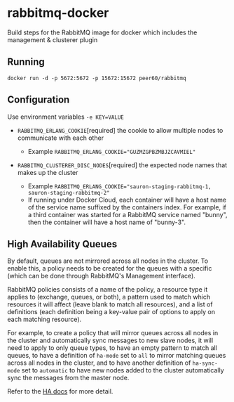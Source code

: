 # rabbitmq-docker

Build steps for the RabbitMQ image for docker which includes the management & clusterer plugin

## Running

```
docker run -d -p 5672:5672 -p 15672:15672 peer60/rabbitmq
```

## Configuration

Use environment variables `-e KEY=VALUE`

- `RABBITMQ_ERLANG_COOKIE`[required] the cookie to allow multiple nodes to
  communicate with each other
  - Example `RABBITMQ_ERLANG_COOKIE="GUZMZGPBZMBJZCAVMIEL"`

- `RABBITMQ_CLUSTERER_DISC_NODES`[required] the expected node names that makes
  up the cluster
  - Example `RABBITMQ_ERLANG_COOKIE="sauron-staging-rabbitmq-1,
    sauron-staging-rabbitmq-2"`
  - If running under Docker Cloud, each container will have a host name of the
    service name suffixed by the containers index. For example, if a third
    container was started for a RabbitMQ service named "bunny", then the
    container will have a host name of "bunny-3".

## High Availability Queues

By default, queues are not mirrored across all nodes in the cluster. To enable
this, a policy needs to be created for the queues with a specific (which can be
done through RabbitMQ's Management interface).

RabbitMQ policies consists of a name of the policy, a resource type it applies
to (exchange, queues, or both), a pattern used to match which resources it will
affect (leave blank to match all resources), and a list of definitions (each
definition being a key-value pair of options to apply on each matching
resource).

For example, to create a policy that will mirror queues across all nodes in the
cluster and automatically sync messages to new slave nodes, it will need to
apply to only queue types, to have an empty pattern to match all queues, to
have a definition of `ha-mode` set to `all` to mirror matching queues across
all nodes in the cluster, and to have another definition of `ha-sync-mode` set
to `automatic` to have new nodes added to the cluster automatically sync the
messages from the master node.

Refer to the [HA docs](https://www.rabbitmq.com/ha.html) for more detail.
